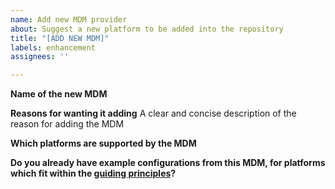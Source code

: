 ```yaml
---
name: Add new MDM provider
about: Suggest a new platform to be added into the repository
title: "[ADD NEW MDM]"
labels: enhancement
assignees: ''

---
```


**Name of the new MDM**

**Reasons for wanting it adding**
A clear and concise description of the reason for adding the MDM

**Which platforms are supported by the MDM**

**Do you already have example configurations from this MDM, for platforms which fit within the [guiding principles](https://github.com/ukncsc/Device-Security-Guidance-Configuration-Packs#guiding-principles)?**
